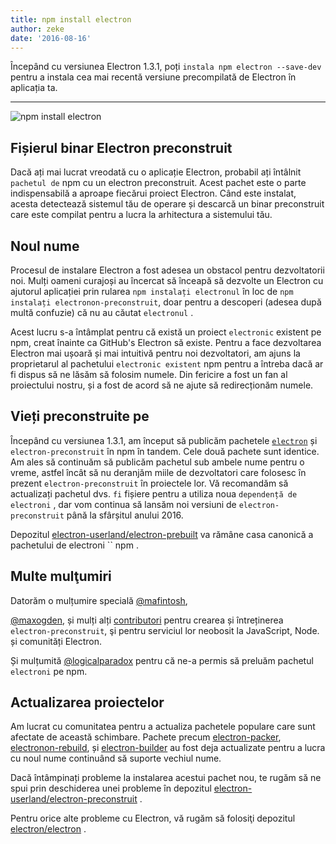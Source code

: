```yaml
---
title: npm install electron
author: zeke
date: '2016-08-16'
---
```


Începând cu versiunea Electron 1.3.1, poți `instala npm electron --save-dev` pentru a instala cea mai recentă versiune precompilată de Electron în aplicația ta.

---

![npm install electron](https://cloud.githubusercontent.com/assets/378023/17259327/3e3196be-55cb-11e6-8156-525e9c45e66e.png)

## Fișierul binar Electron preconstruit

Dacă ați mai lucrat vreodată cu o aplicație Electron, probabil ați întâlnit `pachetul de` npm cu un electron preconstruit. Acest pachet este o parte indispensabilă a aproape fiecărui proiect Electron. Când este instalat, acesta detectează sistemul tău de operare și descarcă un binar preconstruit care este compilat pentru a lucra la arhitectura a sistemului tău.

## Noul nume

Procesul de instalare Electron a fost adesea un obstacol pentru dezvoltatorii noi. Mulți oameni curajoși au încercat să înceapă să dezvolte un Electron cu ajutorul aplicației prin rularea `npm instalați electronul` în loc de `npm instalați electronon-preconstruit`, doar pentru a descoperi (adesea după multă confuzie) că nu au căutat `electronul` .

Acest lucru s-a întâmplat pentru că există un proiect `electronic` existent pe npm, creat înainte ca GitHub's Electron să existe. Pentru a face dezvoltarea Electron mai ușoară și mai intuitivă pentru noi dezvoltatori, am ajuns la proprietarul al pachetului `electronic existent` npm pentru a întreba dacă ar fi dispus să ne lăsăm să folosim numele. Din fericire a fost un fan al proiectului nostru, și a fost de acord să ne ajute să redirecționăm numele.

## Vieți preconstruite pe

Începând cu versiunea 1.3.1, am început să publicăm pachetele [`electron`](https://www.npmjs.com/package/electron) și `electron-preconstruit` în npm în tandem. Cele două pachete sunt identice. Am ales să continuăm să publicăm pachetul sub ambele nume pentru o vreme, astfel încât să nu deranjăm miile de dezvoltatori care folosesc în prezent `electron-preconstruit` în proiectele lor. Vă recomandăm să actualizați pachetul dvs. `fi` fișiere pentru a utiliza noua `dependență de electroni` , dar vom continua să lansăm noi versiuni de `electron-preconstruit` până la sfârșitul anului 2016.

Depozitul [electron-userland/electron-prebuilt](https://github.com/electron-userland/electron-prebuilt) va rămâne casa canonică a pachetului de electroni `` npm .

## Multe mulţumiri

Datorăm o mulțumire specială [@mafintosh](https://github.com/mafintosh),

[ @maxogden](https://github.com/maxogden), și mulți alți [contributori](https://github.com/electron-userland/electron-prebuilt/graphs/contributors) pentru crearea și întreținerea `electron-preconstruit`, şi pentru serviciul lor neobosit la JavaScript, Node. și comunități Electron.</p> 

Și mulțumită [@logicalparadox](https://github.com/logicalparadox) pentru că ne-a permis să preluăm pachetul `electroni` pe npm.



## Actualizarea proiectelor

Am lucrat cu comunitatea pentru a actualiza pachetele populare care sunt afectate de această schimbare. Pachete precum [electron-packer](https://github.com/electron-userland/electron-packager), [electronon-rebuild](https://github.com/electron/electron-rebuild), și [electron-builder](https://github.com/electron-userland/electron-builder) au fost deja actualizate pentru a lucra cu noul nume continuând să suporte vechiul nume.

Dacă întâmpinați probleme la instalarea acestui pachet nou, te rugăm să ne spui prin deschiderea unei probleme în depozitul [electron-userland/electron-preconstruit](https://github.com/electron-userland/electron-prebuilt/issues) .

Pentru orice alte probleme cu Electron, vă rugăm să folosiţi depozitul [electron/electron](https://github.com/electron/electron/issues) .

